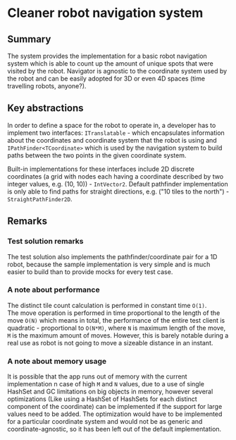 # Cleaner robot navigation system
## Summary
The system provides the implementation for a basic robot navigation system which is able to count up the amount of unique spots that were visited by the robot.
Navigator is agnostic to the coordinate system used by the robot and can be easily adopted for 3D or even 4D spaces (time travelling robots, anyone?).

## Key abstractions
In order to define a space for the robot to operate in, a developer has to implement two interfaces:
``` ITranslatable ``` - which encapsulates information about the coordinates and coordinate system that the robot is using and ``` IPathFinder<TCoordinate> ``` which is used by the navigation system to build paths between the two points in the given coordinate system.

Built-in implementations for these interfaces include 2D discrete coordinates (a grid with nodes each having a coordinate described by two integer values, e.g. (10, 10)) - ``` IntVector2 ```. Default pathfinder implementation is only able to find paths for straight directions, e.g. ("10 tiles to the north") - ``` StraightPathFinder2D ```.

## Remarks
### Test solution remarks
The test solution also implements the pathfinder/coordinate pair for a 1D robot, because the sample implementation is very simple and is much easier to build than to provide mocks for every test case.

### A note about performance
The distinct tile count calculation is performed in constant time ```O(1)```.    
The move operation is performed in time proportional to the length of the move ``` O(N) ``` which means in total, the performance of the entire test client is quadratic - proportional to ``` O(N*M) ```, where ``` N ``` is maximum length of the move, ``` M ``` is the maximum amount of moves. However, this is barely notable during a real use as robot is not going to move a sizeable distance in an instant.

### A note about memory usage
It is possible that the app runs out of memory with the current implementation n case of high ``` M ``` and ``` N ``` values, due to a use of single HashSet and GC limitations on big objects in memory, however several optimizations (Like using a HashSet of HashSets for each distinct component of the coordinate) can be implemented if the support for large values need to be added.
The optimization would have to be implemented for a particular coordinate system and would not be as generic and coordinate-agnostic, so it has been left out of the default implementation.